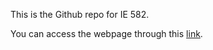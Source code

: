 This is the Github repo for IE 582. 

You can access the webpage through this [link](https://bu-ie-582.github.io/fall19-erdembanak/).
